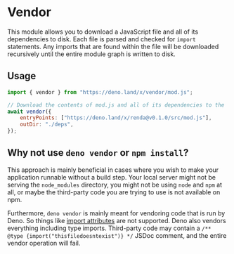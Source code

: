 # Vendor

This module allows you to download a JavaScript file and all of its dependencies to disk.
Each file is parsed and checked for `import` statements. Any imports that are found within the file will be downloaded recursively until the entire module graph is written to disk.

## Usage

```js
import { vendor } from "https://deno.land/x/vendor/mod.js";

// Download the contents of mod.js and all of its dependencies to the 'deps' directory.
await vendor({
	entryPoints: ["https://deno.land/x/renda@v0.1.0/src/mod.js"],
	outDir: "./deps",
});
```

## Why not use `deno vendor` or `npm install`?

This approach is mainly beneficial in cases where you wish to make your application runnable without a build step. Your local server might not be serving the `node_modules` directory, you might not be using `node` and `npm` at all, or maybe the third-party code you are trying to use is not available on npm.

Furthermore, `deno vendor` is mainly meant for vendoring code that is run by Deno. So things like [import attributes](https://github.com/tc39/proposal-import-attributes) are not supported. Deno also vendors everything including type imports. Third-party code may contain a `/** @type {import("thisfiledoesntexist")} */` JSDoc comment, and the entire vendor operation will fail.
